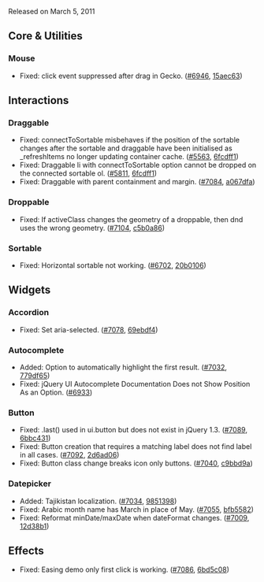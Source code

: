 <script>{
	"title": "jQuery UI 1.8.11 Changelog"
}</script>

Released on March 5, 2011

## Core &amp; Utilities

### Mouse

* Fixed: click event suppressed after drag in Gecko. ([#6946](http://bugs.jqueryui.com/ticket/6946), [15aec63](http://github.com/jquery/jquery-ui/commit/15aec63edc10bffcce638ff5244b5faba1ef51fd))

## Interactions

### Draggable

* Fixed: connectToSortable misbehaves if the position of the sortable changes after the sortable and draggable have been initialised as _refreshItems no longer updating container cache. ([#5563](http://bugs.jqueryui.com/ticket/5563), [6fcdff1](http://github.com/jquery/jquery-ui/commit/6fcdff13fa4a14dd5427f71f83727b87520349fb))
* Fixed: Draggable li with connectToSortable option cannot be dropped on the connected sortable ol. ([#5811](http://bugs.jqueryui.com/ticket/5811), [6fcdff1](http://github.com/jquery/jquery-ui/commit/6fcdff13fa4a14dd5427f71f83727b87520349fb))
* Fixed: Draggable with parent containment and margin. ([#7084](http://bugs.jqueryui.com/ticket/7084), [a067dfa](http://github.com/jquery/jquery-ui/commit/a067dfa8a22f9705bd062cfd651feb0bff3e3cf6))

### Droppable

* Fixed: If activeClass changes the geometry of a droppable, then dnd uses the wrong geometry. ([#7104](http://bugs.jqueryui.com/ticket/7104), [c5b0a86](http://github.com/jquery/jquery-ui/commit/c5b0a8660a57676815901b24be84b3a4bb5a625a))

### Sortable

* Fixed: Horizontal sortable not working. ([#6702](http://bugs.jqueryui.com/ticket/6702), [20b0106](http://github.com/jquery/jquery-ui/commit/20b010640e837cad1ad7203e02b28b399e328725))

## Widgets

### Accordion

* Fixed: Set aria-selected. ([#7078](http://bugs.jqueryui.com/ticket/7078), [69ebdf4](http://github.com/jquery/jquery-ui/commit/69ebdf46a596de6e6889f9532fdad6ad841cc765))

### Autocomplete

* Added: Option to automatically highlight the first result. ([#7032](http://bugs.jqueryui.com/ticket/7032), [779df65](http://github.com/jquery/jquery-ui/commit/779df6517d4e1bdd7ed3667537adb67c7443d15f))
* Fixed: jQuery UI Autocomplete Documentation Does not Show Position As an Option. ([#6933](http://bugs.jqueryui.com/ticket/6933))

### Button

* Fixed: .last() used in ui.button but does not exist in jQuery 1.3. ([#7089](http://bugs.jqueryui.com/ticket/7089), [6bbc431](http://github.com/jquery/jquery-ui/commit/6bbc43113ccd2722919e4149248c3316c143b287))
* Fixed: Button creation that requires a matching label does not find label in all cases. ([#7092](http://bugs.jqueryui.com/ticket/7092), [2d6ad06](http://github.com/jquery/jquery-ui/commit/2d6ad068733a18e5b69815192e7c0f5614410c56))
* Fixed: Button class change breaks icon only buttons. ([#7040](http://bugs.jqueryui.com/ticket/7040), [c9bbd9a](http://github.com/jquery/jquery-ui/commit/c9bbd9aa6e8bd23e314f4e284aec3b18c6ad797c))

### Datepicker

* Added: Tajikistan localization. ([#7034](http://bugs.jqueryui.com/ticket/7034), [9851398](http://github.com/jquery/jquery-ui/commit/98513985a27153e54eac5cdccd4643047f88c63a))
* Fixed: Arabic month name has March in place of May. ([#7055](http://bugs.jqueryui.com/ticket/7055), [bfb5582](http://github.com/jquery/jquery-ui/commit/bfb5582435bf330b1cbae5953bfa6fbe9747bafe))
* Fixed: Reformat minDate/maxDate when dateFormat changes. ([#7009](http://bugs.jqueryui.com/ticket/7009), [12d38b1](http://github.com/jquery/jquery-ui/commit/12d38b1886b1e4a17d3bd018f028f7fa2b821229))

## Effects

* Fixed: Easing demo only first click is working. ([#7086](http://bugs.jqueryui.com/ticket/7086), [6bd5c08](http://github.com/jquery/jquery-ui/commit/6bd5c08a1d3f28976ef2fb8c31988cd9c18ee055))
